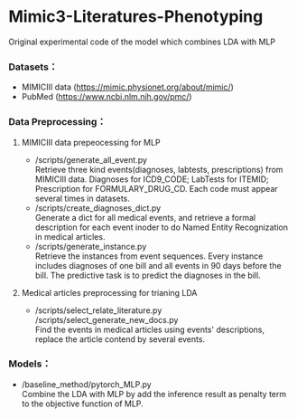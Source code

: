 # Mimic3-Literatures-Phenotyping
Original experimental code of the model which combines LDA with MLP
### Datasets：
* MIMICIII data (https://mimic.physionet.org/about/mimic/)
* PubMed (https://www.ncbi.nlm.nih.gov/pmc/)

### Data Preprocessing：
1. MIMICIII data prepeocessing for MLP  
    * /scripts/generate_all_event.py   
    Retrieve three kind events(diagnoses, labtests, prescriptions) from MIMICIII data. Diagnoses for ICD9_CODE; LabTests for ITEMID; Prescription for FORMULARY_DRUG_CD. Each code must appear several times in datasets.
    * /scripts/create_diagnoses_dict.py  
    Generate a dict for all medical events, and retrieve a formal description for each event inoder to do Named Entity Recognization in medical articles.
    * /scripts/generate_instance.py  
    Retrieve the instances from event sequences. Every instance includes diagnoses of one bill and all events in 90 days before the bill. The predictive task is to predict the diagnoses in the bill.
     
2. Medical articles preprocessing for trianing LDA   
    * /scripts/select_relate_literature.py  
      /scripts/select_generate_new_docs.py   
    Find the events in medical articles using events' descriptions, replace the article contend by several events.  
    
### Models：
* /baseline_method/pytorch_MLP.py  
    Combine the LDA with MLP by add the inference result as penalty term to the objective function of MLP.
    
